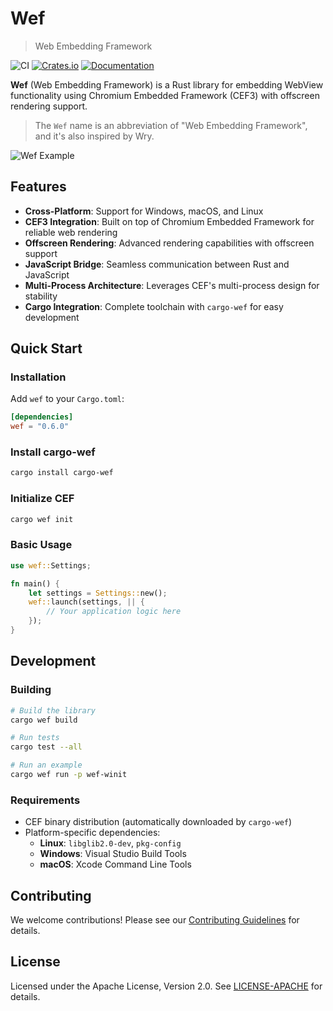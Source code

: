 # Wef

> Web Embedding Framework

![CI](https://github.com/longbridge/wef/workflows/CI/badge.svg)
[![Crates.io](https://img.shields.io/crates/v/wef.svg)](https://crates.io/crates/wef)
[![Documentation](https://docs.rs/wef/badge.svg)](https://docs.rs/wef)

**Wef** (Web Embedding Framework) is a Rust library for embedding WebView functionality using Chromium Embedded Framework (CEF3) with offscreen rendering support.

> The `Wef` name is an abbreviation of "Web Embedding Framework", and it's also inspired by Wry.

![Wef Example](https://github.com/user-attachments/assets/f677ecb4-dbff-4e0d-86b9-203f6e1004a4)

## Features

- **Cross-Platform**: Support for Windows, macOS, and Linux
- **CEF3 Integration**: Built on top of Chromium Embedded Framework for reliable web rendering
- **Offscreen Rendering**: Advanced rendering capabilities with offscreen support
- **JavaScript Bridge**: Seamless communication between Rust and JavaScript
- **Multi-Process Architecture**: Leverages CEF's multi-process design for stability
- **Cargo Integration**: Complete toolchain with `cargo-wef` for easy development

## Quick Start

### Installation

Add `wef` to your `Cargo.toml`:

```toml
[dependencies]
wef = "0.6.0"
```

### Install cargo-wef

```bash
cargo install cargo-wef
```

### Initialize CEF

```bash
cargo wef init
```

### Basic Usage

```rust
use wef::Settings;

fn main() {
    let settings = Settings::new();
    wef::launch(settings, || {
        // Your application logic here
    });
}
```

## Development

### Building

```bash
# Build the library
cargo wef build

# Run tests
cargo test --all

# Run an example
cargo wef run -p wef-winit
```

### Requirements

- CEF binary distribution (automatically downloaded by `cargo-wef`)
- Platform-specific dependencies:
  - **Linux**: `libglib2.0-dev`, `pkg-config`
  - **Windows**: Visual Studio Build Tools
  - **macOS**: Xcode Command Line Tools

## Contributing

We welcome contributions! Please see our [Contributing Guidelines](CONTRIBUTING.md) for details.

## License

Licensed under the Apache License, Version 2.0. See [LICENSE-APACHE](LICENSE-APACHE) for details.
